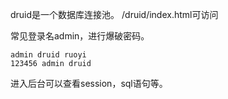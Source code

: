 druid是一个数据库连接池。
/druid/index.html可访问

常见登录名admin，进行爆破密码。

```
admin druid ruoyi
123456 admin druid
```

进入后台可以查看session，sql语句等。